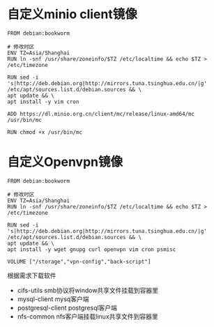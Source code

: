 # 自定义minio client镜像
```DockeFile
FROM debian:bookworm

# 修改时区
ENV TZ=Asia/Shanghai
RUN ln -snf /usr/share/zoneinfo/$TZ /etc/localtime && echo $TZ > /etc/timezone

RUN sed -i 's|http://deb.debian.org|http://mirrors.tuna.tsinghua.edu.cn/|g' /etc/apt/sources.list.d/debian.sources && \
apt update && \
apt install -y vim cron

ADD https://dl.minio.org.cn/client/mc/release/linux-amd64/mc /usr/bin/mc

RUN chmod +x /usr/bin/mc
```

# 自定义Openvpn镜像
```DockeFile
FROM debian:bookworm

# 修改时区
ENV TZ=Asia/Shanghai
RUN ln -snf /usr/share/zoneinfo/$TZ /etc/localtime && echo $TZ > /etc/timezone

RUN sed -i 's|http://deb.debian.org|http://mirrors.tuna.tsinghua.edu.cn/|g' /etc/apt/sources.list.d/debian.sources && \
apt update && \
apt install -y wget gnupg curl openvpn vim cron psmisc 

VOLUME ["/storage","vpn-config","back-script"]
```
根据需求下载软件
- cifs-utils smb协议将window共享文件挂载到容器里
- mysql-client  mysq客户端
- postgresql-client  postgresql客户端
- nfs-common nfs客户端挂载linux共享文件到容器里